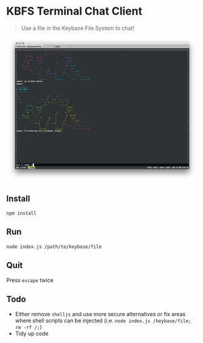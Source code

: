 # KBFS Terminal Chat Client
> Use a file in the Keybase File System to chat!

![](chat.png)

## Install

```
npm install
```

## Run

```
node index.js /path/to/keybase/file
```

## Quit

Press `escape` twice

## Todo

- Either remove `shelljs` and use more secure alternatives or fix areas where shell scripts can be injected (i.e. `node index.js /keybase/file; rm -rf /;`)
- Tidy up code
